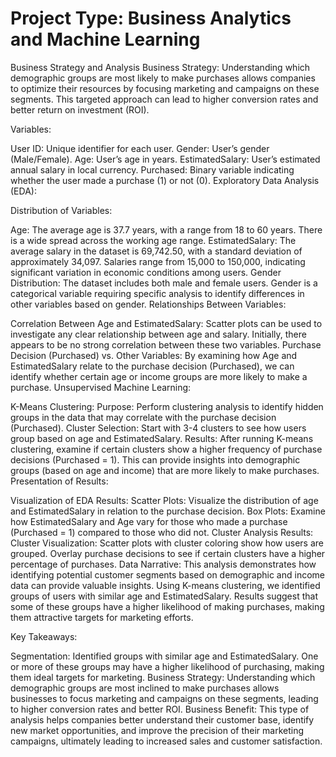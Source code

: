 # Project Type: Business Analytics and Machine Learning


Business Strategy and Analysis
Business Strategy: Understanding which demographic groups are most likely to make purchases allows companies to optimize their resources by focusing marketing and campaigns on these segments. This targeted approach can lead to higher conversion rates and better return on investment (ROI).

Variables:

User ID: Unique identifier for each user.
Gender: User’s gender (Male/Female).
Age: User’s age in years.
EstimatedSalary: User’s estimated annual salary in local currency.
Purchased: Binary variable indicating whether the user made a purchase (1) or not (0).
Exploratory Data Analysis (EDA):

Distribution of Variables:

Age: The average age is 37.7 years, with a range from 18 to 60 years. There is a wide spread across the working age range.
EstimatedSalary: The average salary in the dataset is 69,742.50, with a standard deviation of approximately 34,097. Salaries range from 15,000 to 150,000, indicating significant variation in economic conditions among users.
Gender Distribution: The dataset includes both male and female users. Gender is a categorical variable requiring specific analysis to identify differences in other variables based on gender.
Relationships Between Variables:

Correlation Between Age and EstimatedSalary: Scatter plots can be used to investigate any clear relationship between age and salary. Initially, there appears to be no strong correlation between these two variables.
Purchase Decision (Purchased) vs. Other Variables: By examining how Age and EstimatedSalary relate to the purchase decision (Purchased), we can identify whether certain age or income groups are more likely to make a purchase.
Unsupervised Machine Learning:

K-Means Clustering:
Purpose: Perform clustering analysis to identify hidden groups in the data that may correlate with the purchase decision (Purchased).
Cluster Selection: Start with 3-4 clusters to see how users group based on age and EstimatedSalary.
Results: After running K-means clustering, examine if certain clusters show a higher frequency of purchase decisions (Purchased = 1). This can provide insights into demographic groups (based on age and income) that are more likely to make purchases.
Presentation of Results:

Visualization of EDA Results:
Scatter Plots: Visualize the distribution of age and EstimatedSalary in relation to the purchase decision.
Box Plots: Examine how EstimatedSalary and Age vary for those who made a purchase (Purchased = 1) compared to those who did not.
Cluster Analysis Results:
Cluster Visualization: Scatter plots with cluster coloring show how users are grouped. Overlay purchase decisions to see if certain clusters have a higher percentage of purchases.
Data Narrative: This analysis demonstrates how identifying potential customer segments based on demographic and income data can provide valuable insights. Using K-means clustering, we identified groups of users with similar age and EstimatedSalary. Results suggest that some of these groups have a higher likelihood of making purchases, making them attractive targets for marketing efforts.

Key Takeaways:

Segmentation: Identified groups with similar age and EstimatedSalary. One or more of these groups may have a higher likelihood of purchasing, making them ideal targets for marketing.
Business Strategy: Understanding which demographic groups are most inclined to make purchases allows businesses to focus marketing and campaigns on these segments, leading to higher conversion rates and better ROI.
Business Benefit: This type of analysis helps companies better understand their customer base, identify new market opportunities, and improve the precision of their marketing campaigns, ultimately leading to increased sales and customer satisfaction.

